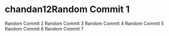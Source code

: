 # chandan12Random Commit 1
Random Commit 2
Random Commit 3
Random Commit 4
Random Commit 5
Random Commit 6
Random Commit 7
